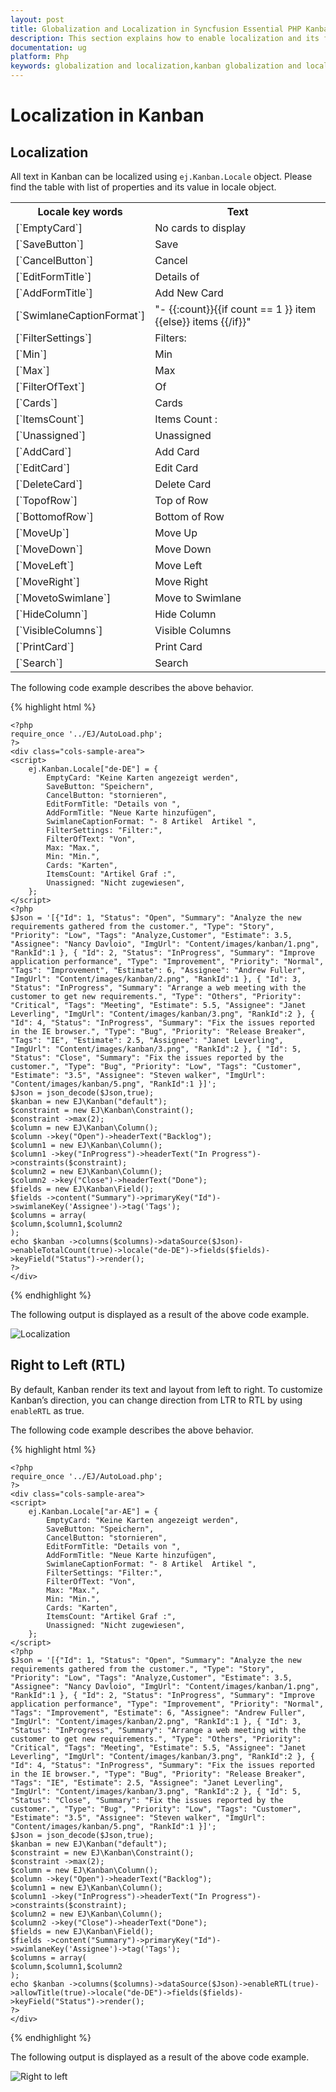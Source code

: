 ```yaml
---
layout: post
title: Globalization and Localization in Syncfusion Essential PHP Kanban
description: This section explains how to enable localization and its functionalities using the Syncfusion PHP Kanban component.
documentation: ug
platform: Php
keywords: globalization and localization,kanban globalization and localizationards
---
```


# Localization in Kanban

## Localization

All text in Kanban can be localized using `ej.Kanban.Locale` object. Please find the table with list of properties and its value in locale object.

<table>
<tr>
<th>
Locale key words </th><th>
Text</th></tr>
<tr>
<td>
[`EmptyCard`]
</td><td>
No cards to display
</td></tr>
<tr>
<td>
[`SaveButton`]
</td><td>
Save
</td></tr>
<tr>
<td>
[`CancelButton`]
</td><td>
Cancel
</td></tr>
<tr>
<td>
[`EditFormTitle`]
</td><td>
Details of
</td></tr>
<tr>
<td>
[`AddFormTitle`]
</td><td>
Add New Card
</td></tr>
<tr>
<td>
[`SwimlaneCaptionFormat`]
</td><td>
"- {{:count}}{{if count == 1 }} item {{else}} items {{/if}}"
</td></tr>
<tr>
<td>
[`FilterSettings`]
</td><td>
Filters:
</td></tr>
<tr>
<td>
[`Min`]
</td><td>
Min
</td></tr>
<tr>
<td>
[`Max`]
</td><td>
Max
</td></tr>
<tr>
<td>
[`FilterOfText`]
</td><td>
Of
</td></tr>
<tr>
<td>
[`Cards`]
</td><td>
Cards
</td></tr>
<tr>
<td>
[`ItemsCount`]
</td><td>
Items Count :
</td></tr>
<tr>
<td>
[`Unassigned`]
</td><td>
Unassigned
</td></tr>
<tr>
<td>
[`AddCard`]
</td><td>
Add Card
</td></tr>
<tr>
<td>
[`EditCard`]
</td><td>
Edit Card
</td></tr>
<tr>
<td>
[`DeleteCard`]
</td><td>
Delete Card
</td></tr>
<tr>
<td>
[`TopofRow`]
</td><td>
Top of Row
</td></tr>
<tr>
<td>
[`BottomofRow`]
</td><td>
Bottom of Row
</td></tr>
<tr>
<td>
[`MoveUp`]
</td><td>
Move Up
</td></tr>
<tr>
<td>
[`MoveDown`]
</td><td>
Move Down
</td></tr>
<tr>
<td>
[`MoveLeft`]
</td><td>
Move Left
</td></tr>
<tr>
<td>
[`MoveRight`]
</td><td>
Move Right
</td></tr>
<tr>
<td>
[`MovetoSwimlane`]
</td><td>
Move to Swimlane
</td></tr>
<tr>
<td>
[`HideColumn`]
</td><td>
Hide Column
</td></tr>
<tr>
<td>
[`VisibleColumns`]
</td><td>
Visible Columns
</td></tr>
<tr>
<td>
[`PrintCard`]
</td><td>
Print Card
</td></tr>
<tr>
<td>
[`Search`]
</td><td>
Search
</td></tr>
</table>

The following code example describes the above behavior.

{% highlight html %}

    <?php
    require_once '../EJ/AutoLoad.php';
    ?>
    <div class="cols-sample-area">
    <script>
        ej.Kanban.Locale["de-DE"] = {
            EmptyCard: "Keine Karten angezeigt werden",
            SaveButton: "Speichern",
            CancelButton: "stornieren",
            EditFormTitle: "Details von ",
            AddFormTitle: "Neue Karte hinzufügen",
            SwimlaneCaptionFormat: "- 8 Artikel  Artikel ",
            FilterSettings: "Filter:",
            FilterOfText: "Von",
            Max: "Max.",
            Min: "Min.",
            Cards: "Karten",
            ItemsCount: "Artikel Graf :",
            Unassigned: "Nicht zugewiesen",
        };
    </script>
    <?php
    $Json = '[{"Id": 1, "Status": "Open", "Summary": "Analyze the new requirements gathered from the customer.", "Type": "Story", "Priority": "Low", "Tags": "Analyze,Customer", "Estimate": 3.5, "Assignee": "Nancy Davloio", "ImgUrl": "Content/images/kanban/1.png", "RankId":1 }, { "Id": 2, "Status": "InProgress", "Summary": "Improve application performance", "Type": "Improvement", "Priority": "Normal", "Tags": "Improvement", "Estimate": 6, "Assignee": "Andrew Fuller", "ImgUrl": "Content/images/kanban/2.png", "RankId":1 }, { "Id": 3, "Status": "InProgress", "Summary": "Arrange a web meeting with the customer to get new requirements.", "Type": "Others", "Priority": "Critical", "Tags": "Meeting", "Estimate": 5.5, "Assignee": "Janet Leverling", "ImgUrl": "Content/images/kanban/3.png", "RankId":2 }, { "Id": 4, "Status": "InProgress", "Summary": "Fix the issues reported in the IE browser.", "Type": "Bug", "Priority": "Release Breaker", "Tags": "IE", "Estimate": 2.5, "Assignee": "Janet Leverling", "ImgUrl": "Content/images/kanban/3.png", "RankId":2 }, { "Id": 5, "Status": "Close", "Summary": "Fix the issues reported by the customer.", "Type": "Bug", "Priority": "Low", "Tags": "Customer", "Estimate": "3.5", "Assignee": "Steven walker", "ImgUrl": "Content/images/kanban/5.png", "RankId":1 }]';
    $Json = json_decode($Json,true);
    $kanban = new EJ\Kanban("default");
    $constraint = new EJ\Kanban\Constraint();
    $constraint ->max(2);
    $column = new EJ\Kanban\Column();
    $column ->key("Open")->headerText("Backlog");
    $column1 = new EJ\Kanban\Column();
    $column1 ->key("InProgress")->headerText("In Progress")->constraints($constraint);
    $column2 = new EJ\Kanban\Column();
    $column2 ->key("Close")->headerText("Done");
    $fields = new EJ\Kanban\Field();
    $fields ->content("Summary")->primaryKey("Id")->swimlaneKey('Assignee')->tag('Tags');
    $columns = array(
    $column,$column1,$column2
    );
    echo $kanban ->columns($columns)->dataSource($Json)->enableTotalCount(true)->locale("de-DE")->fields($fields)->keyField("Status")->render();
    ?>
    </div>

{% endhighlight %}

The following output is displayed as a result of the above code example.

![Localization](Localization_images/localization_img1.png)

## Right to Left (RTL)

By default, Kanban render its text and layout from left to right. To customize Kanban’s direction, you can change direction from LTR to RTL by using `enableRTL` as true.

The following code example describes the above behavior.


{% highlight html %}

    <?php
    require_once '../EJ/AutoLoad.php';
    ?>
    <div class="cols-sample-area">
    <script>
        ej.Kanban.Locale["ar-AE"] = {
            EmptyCard: "Keine Karten angezeigt werden",
            SaveButton: "Speichern",
            CancelButton: "stornieren",
            EditFormTitle: "Details von ",
            AddFormTitle: "Neue Karte hinzufügen",
            SwimlaneCaptionFormat: "- 8 Artikel  Artikel ",
            FilterSettings: "Filter:",
            FilterOfText: "Von",
            Max: "Max.",
            Min: "Min.",
            Cards: "Karten",
            ItemsCount: "Artikel Graf :",
            Unassigned: "Nicht zugewiesen",
        };
    </script>
    <?php
    $Json = '[{"Id": 1, "Status": "Open", "Summary": "Analyze the new requirements gathered from the customer.", "Type": "Story", "Priority": "Low", "Tags": "Analyze,Customer", "Estimate": 3.5, "Assignee": "Nancy Davloio", "ImgUrl": "Content/images/kanban/1.png", "RankId":1 }, { "Id": 2, "Status": "InProgress", "Summary": "Improve application performance", "Type": "Improvement", "Priority": "Normal", "Tags": "Improvement", "Estimate": 6, "Assignee": "Andrew Fuller", "ImgUrl": "Content/images/kanban/2.png", "RankId":1 }, { "Id": 3, "Status": "InProgress", "Summary": "Arrange a web meeting with the customer to get new requirements.", "Type": "Others", "Priority": "Critical", "Tags": "Meeting", "Estimate": 5.5, "Assignee": "Janet Leverling", "ImgUrl": "Content/images/kanban/3.png", "RankId":2 }, { "Id": 4, "Status": "InProgress", "Summary": "Fix the issues reported in the IE browser.", "Type": "Bug", "Priority": "Release Breaker", "Tags": "IE", "Estimate": 2.5, "Assignee": "Janet Leverling", "ImgUrl": "Content/images/kanban/3.png", "RankId":2 }, { "Id": 5, "Status": "Close", "Summary": "Fix the issues reported by the customer.", "Type": "Bug", "Priority": "Low", "Tags": "Customer", "Estimate": "3.5", "Assignee": "Steven walker", "ImgUrl": "Content/images/kanban/5.png", "RankId":1 }]';
    $Json = json_decode($Json,true);
    $kanban = new EJ\Kanban("default");
    $constraint = new EJ\Kanban\Constraint();
    $constraint ->max(2);
    $column = new EJ\Kanban\Column();
    $column ->key("Open")->headerText("Backlog");
    $column1 = new EJ\Kanban\Column();
    $column1 ->key("InProgress")->headerText("In Progress")->constraints($constraint);
    $column2 = new EJ\Kanban\Column();
    $column2 ->key("Close")->headerText("Done");
    $fields = new EJ\Kanban\Field();
    $fields ->content("Summary")->primaryKey("Id")->swimlaneKey('Assignee')->tag('Tags');
    $columns = array(
    $column,$column1,$column2
    );
    echo $kanban ->columns($columns)->dataSource($Json)->enableRTL(true)->allowTitle(true)->locale("de-DE")->fields($fields)->keyField("Status")->render();
    ?>
    </div>

{% endhighlight %}

The following output is displayed as a result of the above code example.

![Right to left](Localization_images/localization_img2.png)

